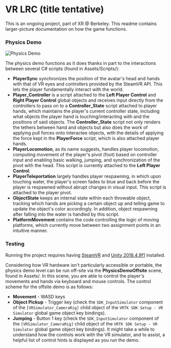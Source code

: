 # VR LRC (title tentative)

This is an ongoing project, part of XR @ Berkeley. This readme contains larger-picture documentation on how the game functions.

### Physics Demo

![Physics Demo](https://media.giphy.com/media/SwlrRFxQQYo4GTLNP0/giphy.gif)

The physics demo functions as it does thanks in part to the interactions between several C# scripts (found in Assets/Scripts/):
* **PlayerSync** synchronizes the position of the avatar's head and hands with that of VR eyes and controllers provided by the SteamVR API. This lets the player fundamentally interact with the world.
* **Player_Controller** is a script attached to the **Left Player Control** and **Right Player Control** global objects and receives input directly from the controllers to pass on to a **Controller_State** script attached to player hands, which maintains the player's current controller state, including what objects the player hand is touching/interacting with and the positions of said objects. The **Controller_State** script not only renders the tethers between hand and objects but also does the work of applying pull forces onto interactee objects, with the details of applying the force kept in the **PlayerForce** script, which is also attached player hands.
* **PlayerLocomotion**, as its name suggests, handles player locomotion, computing movement of the player's pivot (foot) based on controller input and enabling basic walking, jumping, and synchronization of the pivot with the head. This script is currently attached to the **Left Player Control**.
* **PlayerTeleportation** largely handles player respawning, in which upon touching water, the player's screen fades to blue and back before the player is respawned without abrupt changes in visual input. This script is attached to the player pivot.
* **ObjectState** keeps an internal state within each throwable object, tracking which hands are picking a certain object up and telling game to update the object's color accordingly. In addition, object respawning after falling into the water is handled by this script.
* **PlatformMovement** contains the code controlling the logic of moving platforms, which currently move between two assignment points in an intuitive manner.

### Testing

Running the project requires having [SteamVR](https://store.steampowered.com/app/250820/SteamVR/) and [Unity 2018.4.9f1](https://unity3d.com/unity/whats-new/2018.4.9) installed.

Considering how VR hardware isn't particularly accessible or portable, the physics demo level can be run off-site via the **PhysicsDemoOffsite** scene, found in Assets/. In this scene, you are able to control the player's movements and hands via keyboard and mouse controls. The control scheme for the offsite demo is as follows:
* **Movement** - WASD keys
* **Object Pickup** - Trigger key (check the `SDK_InputSimulator` component of the `[VRSimulator_CameraRig]` child object of the `VRTK SDK Setup - VR Simulator` global game object key bindings).
* **Jumping** - Button 1 key (check the `SDK_InputSimulator` component of the `[VRSimulator_CameraRig]` child object of the `VRTK SDK Setup - VR Simulator` global game object key bindings).
It might take a while to understand how the controls work with the VR simulator, and to assist, a helpful list of control hints is displayed as you run the demo.
